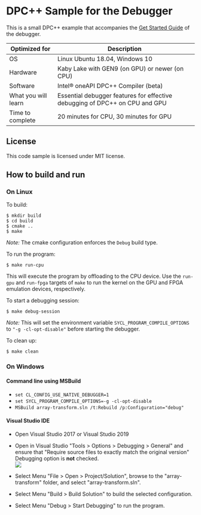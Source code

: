 # DPC++ Sample for the Debugger

This is a small DPC++ example that accompanies the
[Get Started Guide](https://software.intel.com/en-us/get-started-with-debugging-dpcpp)
of the debugger.

| Optimized for                   | Description
|---------------------------------|--------------
| OS                              | Linux Ubuntu 18.04, Windows 10
| Hardware                        | Kaby Lake with GEN9 (on GPU) or newer (on CPU)
| Software                        | Intel&reg; oneAPI DPC++ Compiler (beta) 
| What you will learn             | Essential debugger features for effective debugging of DPC++ on CPU and GPU
| Time to complete                | 20 minutes for CPU, 30 minutes for GPU

## License

This code sample is licensed under MIT license.

## How to build and run

### On Linux

To build:

```
$ mkdir build
$ cd build
$ cmake ..
$ make
```

*Note:* The cmake configuration enforces the `Debug` build type.

To run the program:

```
$ make run-cpu
```

This will execute the program by offloading to the CPU device.
Use the `run-gpu` and `run-fpga` targets of `make` to run the kernel
on the GPU and FPGA emulation devices, respectively.

To start a debugging session:

```
$ make debug-session
```

*Note:* This will set the environment variable
`SYCL_PROGRAM_COMPILE_OPTIONS` to `"-g -cl-opt-disable"` before starting
the debugger.

To clean up:

```
$ make clean
```

### On Windows

#### Command line using MSBuild

* `set CL_CONFIG_USE_NATIVE_DEBUGGER=1`
* `set SYCL_PROGRAM_COMPILE_OPTIONS=-g -cl-opt-disable`
* `MSBuild array-transform.sln /t:Rebuild /p:Configuration="debug"`

#### Visual Studio IDE

* Open Visual Studio 2017 or Visual Studio 2019

* Open in Visual Studio "Tools > Options > Debugging > General" and
  ensure that "Require source files to exactly match the original
  version" Debugging option is **not** checked.  
  ![](vs-debugger-option.png)

* Select Menu "File > Open > Project/Solution", browse to the
  "array-transform" folder, and select "array-transform.sln".

* Select Menu "Build > Build Solution" to build the selected configuration.

* Select Menu "Debug > Start Debugging" to run the program.
